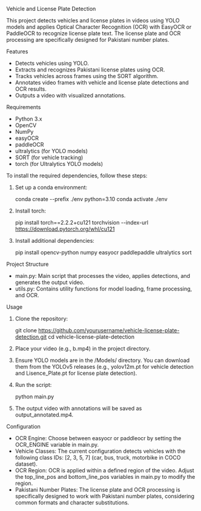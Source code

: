 Vehicle and License Plate Detection

This project detects vehicles and license plates in videos using YOLO models and applies Optical Character Recognition (OCR) with EasyOCR or PaddleOCR to recognize license plate text. The license plate and OCR processing are specifically designed for Pakistani number plates.

Features

- Detects vehicles using YOLO.
- Extracts and recognizes Pakistani license plates using OCR.
- Tracks vehicles across frames using the SORT algorithm.
- Annotates video frames with vehicle and license plate detections and OCR results.
- Outputs a video with visualized annotations.

Requirements

- Python 3.x
- OpenCV
- NumPy
- easyOCR
- paddleOCR
- ultralytics (for YOLO models)
- SORT (for vehicle tracking)
- torch (for Ultralytics YOLO models)

To install the required dependencies, follow these steps:

1. Set up a conda environment:

   conda create --prefix ./env python=3.10
   conda activate ./env

2. Install torch:

   pip install torch==2.2.2+cu121 torchvision --index-url https://download.pytorch.org/whl/cu121

3. Install additional dependencies:

   pip install opencv-python numpy easyocr paddlepaddle ultralytics sort

Project Structure

- main.py: Main script that processes the video, applies detections, and generates the output video.
- utils.py: Contains utility functions for model loading, frame processing, and OCR.

Usage

1. Clone the repository:

   git clone https://github.com/yourusername/vehicle-license-plate-detection.git
   cd vehicle-license-plate-detection

2. Place your video (e.g., b.mp4) in the project directory.

3. Ensure YOLO models are in the /Models/ directory. You can download them from the YOLOv5 releases (e.g., yolov12m.pt for vehicle detection and Lisence_Plate.pt for license plate detection).

4. Run the script:

   python main.py

5. The output video with annotations will be saved as output_annotated.mp4.

Configuration

- OCR Engine: Choose between easyocr or paddleocr by setting the OCR_ENGINE variable in main.py.
- Vehicle Classes: The current configuration detects vehicles with the following class IDs: [2, 3, 5, 7] (car, bus, truck, motorbike in COCO dataset).
- OCR Region: OCR is applied within a defined region of the video. Adjust the top_line_pos and bottom_line_pos variables in main.py to modify the region.
- Pakistani Number Plates: The license plate and OCR processing is specifically designed to work with Pakistani number plates, considering common formats and character substitutions.

